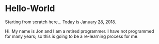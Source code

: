 # Hello-World
Starting from scratch here...   Today is January 28, 2018.

Hi.  My name is Jon and I am a retired programmer.  I have not programmed for many years; 
so this is going to be a re-learning process for me.

